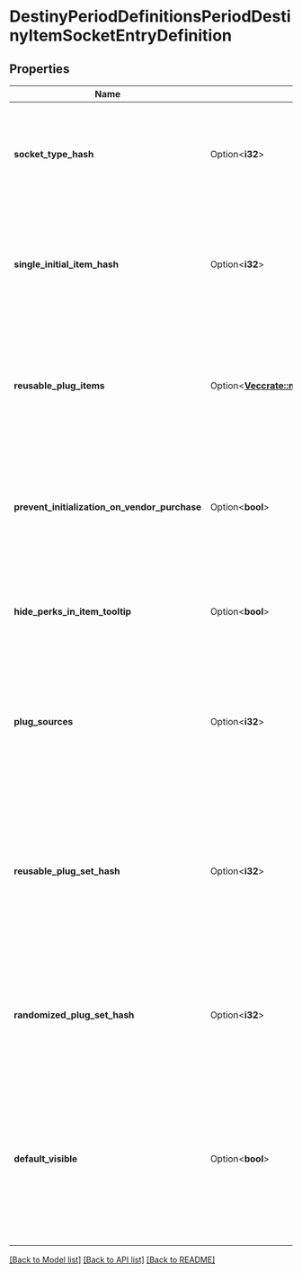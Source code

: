# DestinyPeriodDefinitionsPeriodDestinyItemSocketEntryDefinition

## Properties

Name | Type | Description | Notes
------------ | ------------- | ------------- | -------------
**socket_type_hash** | Option<**i32**> | All sockets have a type, and this is the hash identifier for this particular type. Use it to look up the DestinySocketTypeDefinition: read there for more information on how socket types affect the behavior of the socket. | [optional]
**single_initial_item_hash** | Option<**i32**> | If a valid hash, this is the hash identifier for the DestinyInventoryItemDefinition representing the Plug that will be initially inserted into the item on item creation. Otherwise, this Socket will either start without a plug inserted, or will have one randomly inserted. | [optional]
**reusable_plug_items** | Option<[**Vec<crate::models::DestinyPeriodDefinitionsPeriodDestinyItemSocketEntryPlugItemDefinition>**](Destiny.Definitions.DestinyItemSocketEntryPlugItemDefinition.md)> | This is a list of pre-determined plugs that can *always* be plugged into this socket, without the character having the plug in their inventory.  If this list is populated, you will not be allowed to plug an arbitrary item in the socket: you will only be able to choose from one of these reusable plugs. | [optional]
**prevent_initialization_on_vendor_purchase** | Option<**bool**> | If this is true, then the socket will not be initialized with a plug if the item is purchased from a Vendor.  Remember that Vendors are much more than conceptual vendors: they include \"Collection Kiosks\" and other entities. See DestinyVendorDefinition for more information. | [optional]
**hide_perks_in_item_tooltip** | Option<**bool**> | If this is true, the perks provided by this socket shouldn't be shown in the item's tooltip. This might be useful if it's providing a hidden bonus, or if the bonus is less important than other benefits on the item. | [optional]
**plug_sources** | Option<**i32**> | Indicates where you should go to get plugs for this socket. This will affect how you populate your UI, as well as what plugs are valid for this socket. It's an alternative to having to check for the existence of certain properties (reusablePlugItems for example) to infer where plugs should come from. | [optional]
**reusable_plug_set_hash** | Option<**i32**> | If this socket's plugs come from a reusable DestinyPlugSetDefinition, this is the identifier for that set. We added this concept to reduce some major duplication that's going to come from sockets as replacements for what was once implemented as large sets of items and kiosks (like Emotes).   As of Shadowkeep, these will come up much more frequently and be driven by game content rather than custom curation. | [optional]
**randomized_plug_set_hash** | Option<**i32**> | This field replaces \"randomizedPlugItems\" as of Shadowkeep launch. If a socket has randomized plugs, this is a pointer to the set of plugs that could be used, as defined in DestinyPlugSetDefinition.   If null, the item has no randomized plugs. | [optional]
**default_visible** | Option<**bool**> | If true, then this socket is visible in the item's \"default\" state. If you have an instance, you should always check the runtime state, as that can override this visibility setting: but if you're looking at the item on a conceptual level, this property can be useful for hiding data such as legacy sockets - which remain defined on items for infrastructure purposes, but can be confusing for users to see. | [optional]

[[Back to Model list]](../README.md#documentation-for-models) [[Back to API list]](../README.md#documentation-for-api-endpoints) [[Back to README]](../README.md)


